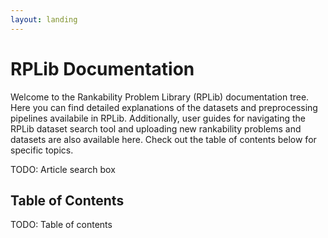 ```yaml
---
layout: landing
---
```


# RPLib Documentation

Welcome to the Rankability Problem Library (RPLib) documentation tree. Here you can find detailed explanations of the datasets and preprocessing pipelines availabile in RPLib. Additionally, user guides for navigating the RPLib dataset search tool and uploading new rankability problems and datasets are also available here. Check out the table of contents below for specific topics.

TODO: Article search box

## Table of Contents
TODO: Table of contents
